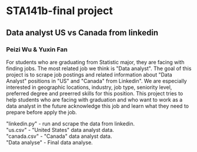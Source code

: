 # STA141b-final project
## Data analyst US vs Canada from linkedin
### Peizi Wu & Yuxin Fan
For students who are graduating from Statistic major, they are facing with finding jobs. The most related job we think is "Data analyst". The goal of this project is to scrape job postings and related information about "Data Analyst" positions in "US" and "Canada" from Linkedin". We are especially interested in geographic locations, industry, job type, seniority level, preferred degree and preerred skills for this position. This project tries to help students who are facing with graduation and who want to work as a data analyst in the future acknowledge this job and learn what they need to prepare before apply the job. 

"linkedin.py" - run and scrape the data from linkedin. <br>
"us.csv" - "United States" data analyst data. <br>
"canada.csv" - "Canada" data analyst data. <br>
"Data analyse" - Final data analyse. <br>

